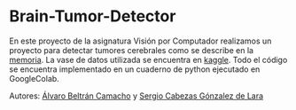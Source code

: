 # Brain-Tumor-Detector

En este proyecto de la asignatura Visión por Computador realizamos un proyecto para detectar tumores cerebrales como se describe en la [memoria]. La vase de datos utilizada se encuentra en [kaggle]. Todo el código se encuentra implementado en un cuaderno de python ejecutado en GoogleColab. 

Autores: [Álvaro Beltrán Camacho] y [Sergio Cabezas Gónzalez de Lara]


[kaggle]: https://www.kaggle.com/sartajbhuvaji/brain-tumor-classification-mri
[memoria]: https://github.com/drumalv/Brain-Tumor-Detector/blob/main/MemoriaProyectoVC.pdf

[Álvaro Beltrán Camacho]: https://github.com/drumalv
[Sergio Cabezas Gónzalez de Lara]: https://github.com/sergiocgdl
